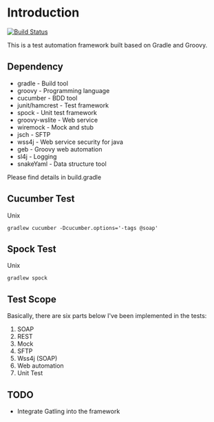 # Introduction

[![Build Status](https://travis-ci.org/DIZhang1109/gradle-groovy-playground.svg?branch=master)](https://travis-ci.org/DIZhang1109/gradle-groovy-playground)

This is a test automation framework built based on Gradle and Groovy.

## Dependency

* gradle - Build tool
* groovy - Programming language
* cucumber - BDD tool
* junit/hamcrest - Test framework
* spock - Unit test framework
* groovy-wslite - Web service
* wiremock - Mock and stub
* jsch - SFTP
* wss4j - Web service security for java
* geb - Groovy web automation
* sl4j - Logging
* snakeYaml - Data structure tool

Please find details in build.gradle

## Cucumber Test

Unix
```
gradlew cucumber -Dcucumber.options='-tags @soap'
```

## Spock Test

Unix
```
gradlew spock
```

## Test Scope

Basically, there are six parts below I've been implemented in the tests:
1. SOAP
2. REST
3. Mock
4. SFTP
5. Wss4j (SOAP)
6. Web automation
7. Unit Test
 
## TODO

* Integrate Gatling into the framework
